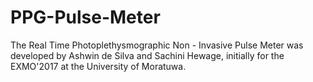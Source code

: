 # PPG-Pulse-Meter

The Real Time Photoplethysmographic Non - Invasive Pulse Meter was developed by Ashwin de Silva and Sachini Hewage, initially for the
EXMO'2017 at the University of Moratuwa.
